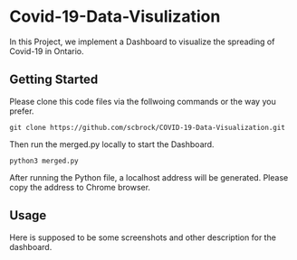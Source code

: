 # Covid-19-Data-Visulization
In this Project, we implement a Dashboard to visualize the spreading of Covid-19 in Ontario. 

## Getting Started
Please clone this code files via the follwoing commands or the way you prefer.
```
git clone https://github.com/scbrock/COVID-19-Data-Visualization.git
```
Then run the merged.py locally to start the Dashboard. 
```
python3 merged.py 
```
After running the Python file, a localhost address will be generated. Please copy the address to Chrome browser. 
## Usage
Here is supposed to be some screenshots and other description for the dashboard.
